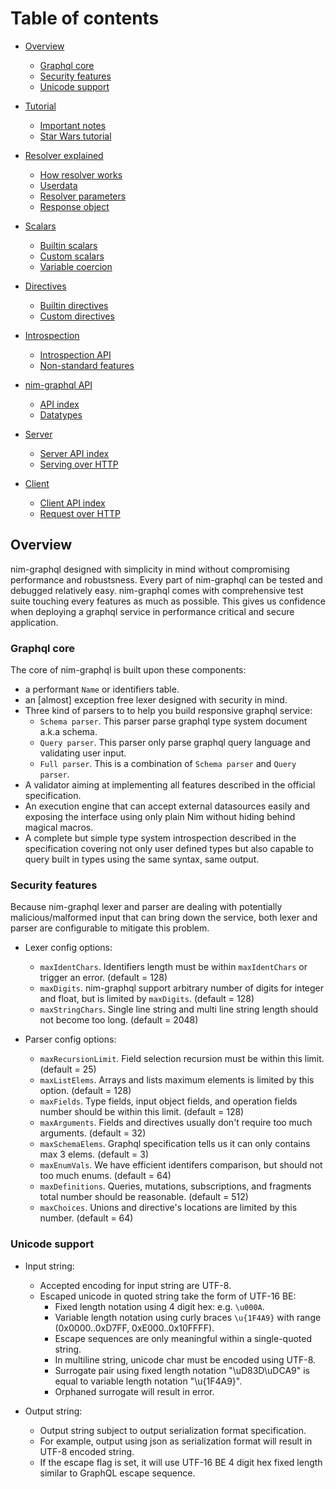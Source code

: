 # Table of contents

- [Overview](#overview)
  - [Graphql core](#graphql-core)
  - [Security features](#security-features)
  - [Unicode support](#unicode-support)

- [Tutorial](tutorial.md)
  - [Important notes](tutorial.md#important-notes)
  - [Star Wars tutorial](tutorial.md#star-wars-tutorial)

- [Resolver explained](resolver.md)
  - [How resolver works](resolver.md#how-resolver-works)
  - [Userdata](resolver.md#userdata)
  - [Resolver parameters](resolver.md#resolver-parameters)
  - [Response object](resolver.md#response-object)

- [Scalars](scalars.md)
  - [Builtin scalars](scalars.md#builtin-scalars)
  - [Custom scalars](scalars.md#custom-scalars)
  - [Variable coercion](scalars.md#variable-coercion)

- [Directives](directives.md)
  - [Builtin directives](directives.md#)
  - [Custom directives](directives.md#)

- [Introspection](introspection.md)
  - [Introspection API](introspection.md#introspection-api)
  - [Non-standard features](introspection.md#non-standard-features)

- [nim-graphql API](api.md)
  - [API index](api.md#api-index)
  - [Datatypes](api.md#datatypes)

- [Server](server.md)
  - [Server API index](server.md#server-api-index)
  - [Serving over HTTP](server.md#serving-over-http)

- [Client](client.md)
  - [Client API index](client.md#client-api-index)
  - [Request over HTTP](client.md#request-over-http)

## Overview

nim-graphql designed with simplicity in mind without compromising performance and
robustsness. Every part of nim-graphql can be tested and debugged relatively easy.
nim-graphql comes with comprehensive test suite touching every features as much as possible.
This gives us confidence when deploying a graphql service in performance critical and secure
application.

### Graphql core

The core of nim-graphql is built upon these components:

  - a performant `Name` or identifiers table.
  - an [almost] exception free lexer designed with security in mind.
  - Three kind of parsers to to help you build responsive graphql service:
    - `Schema parser`. This parser parse graphql type system document a.k.a schema.
    - `Query parser`. This parser only parse graphql query language and validating user input.
    - `Full parser`. This is a combination of `Schema parser` and `Query parser`.
  - A validator aiming at implementing all features described in the official specification.
  - An execution engine that can accept external datasources easily and exposing the interface
    using only plain Nim without hiding behind magical macros.
  - A complete but simple type system introspection described in the specification covering not only
    user defined types but also capable to query built in types using the same syntax, same output.

### Security features

Because nim-graphql lexer and parser are dealing with potentially malicious/malformed input that
can bring down the service, both lexer and parser are configurable to mitigate this problem.

  - Lexer config options:
    - `maxIdentChars`. Identifiers length must be within `maxIdentChars` or trigger an error. (default = 128)
    - `maxDigits`. nim-graphql support arbitrary number of digits for integer and float, but is limited by `maxDigits`. (default = 128)
    - `maxStringChars`. Single line string and multi line string length should not become too long. (default = 2048)

  - Parser config options:
    - `maxRecursionLimit`. Field selection recursion must be within this limit. (default = 25)
    - `maxListElems`. Arrays and lists maximum elements is limited by this option. (default = 128)
    - `maxFields`. Type fields, input object fields, and operation fields number should be within this limit. (default = 128)
    - `maxArguments`. Fields and directives usually don't require too much arguments. (default = 32)
    - `maxSchemaElems`. Graphql specification tells us it can only contains max 3 elems. (default = 3)
    - `maxEnumVals`. We have efficient identifers comparison, but should not too much enums. (default = 64)
    - `maxDefinitions`. Queries, mutations, subscriptions, and fragments total number should be reasonable. (default = 512)
    - `maxChoices`. Unions and directive's locations are limited by this number. (default = 64)

### Unicode support

  - Input string:
    - Accepted encoding for input string are UTF-8.
    - Escaped unicode in quoted string take the form of UTF-16 BE:
      - Fixed length notation using 4 digit hex: e.g. `\u000A`.
      - Variable length notation using curly braces `\u{1F4A9}` with range (0x0000..0xD7FF, 0xE000..0x10FFFF).
      - Escape sequences are only meaningful within a single-quoted string.
      - In multiline string, unicode char must be encoded using UTF-8.
      - Surrogate pair using fixed length notation "\uD83D\uDCA9" is equal to variable length notation "\u{1F4A9}".
      - Orphaned surrogate will result in error.

  - Output string:
    - Output string subject to output serialization format specification.
    - For example, output using json as serialization format will result in UTF-8 encoded string.
    - If the escape flag is set, it will use UTF-16 BE 4 digit hex fixed length similar to GraphQL escape sequence.
